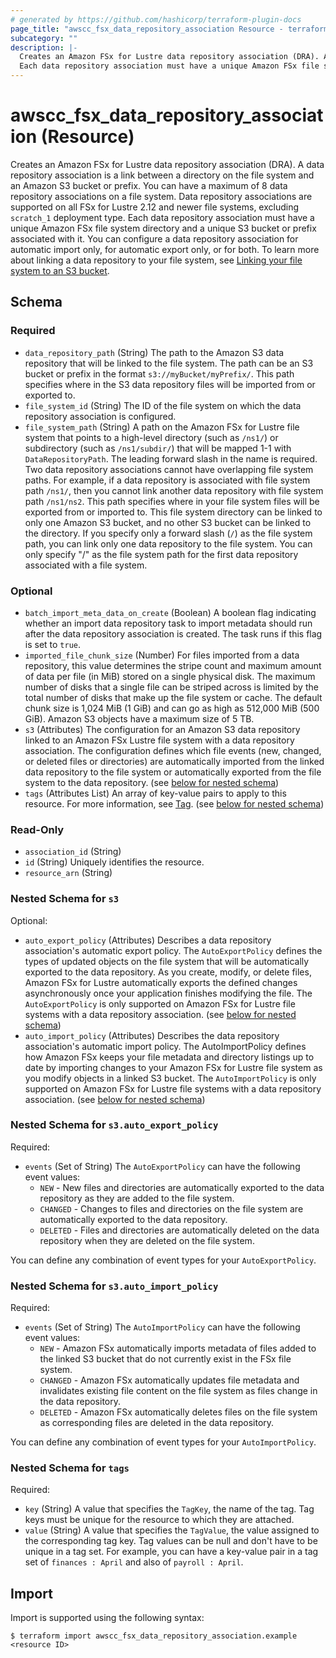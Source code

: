 ```yaml
---
# generated by https://github.com/hashicorp/terraform-plugin-docs
page_title: "awscc_fsx_data_repository_association Resource - terraform-provider-awscc"
subcategory: ""
description: |-
  Creates an Amazon FSx for Lustre data repository association (DRA). A data repository association is a link between a directory on the file system and an Amazon S3 bucket or prefix. You can have a maximum of 8 data repository associations on a file system. Data repository associations are supported on all FSx for Lustre 2.12 and newer file systems, excluding scratch_1 deployment type.
  Each data repository association must have a unique Amazon FSx file system directory and a unique S3 bucket or prefix associated with it. You can configure a data repository association for automatic import only, for automatic export only, or for both. To learn more about linking a data repository to your file system, see Linking your file system to an S3 bucket https://docs.aws.amazon.com/fsx/latest/LustreGuide/create-dra-linked-data-repo.html.
---
```


# awscc_fsx_data_repository_association (Resource)

Creates an Amazon FSx for Lustre data repository association (DRA). A data repository association is a link between a directory on the file system and an Amazon S3 bucket or prefix. You can have a maximum of 8 data repository associations on a file system. Data repository associations are supported on all FSx for Lustre 2.12 and newer file systems, excluding ``scratch_1`` deployment type. 
 Each data repository association must have a unique Amazon FSx file system directory and a unique S3 bucket or prefix associated with it. You can configure a data repository association for automatic import only, for automatic export only, or for both. To learn more about linking a data repository to your file system, see [Linking your file system to an S3 bucket](https://docs.aws.amazon.com/fsx/latest/LustreGuide/create-dra-linked-data-repo.html).



<!-- schema generated by tfplugindocs -->
## Schema

### Required

- `data_repository_path` (String) The path to the Amazon S3 data repository that will be linked to the file system. The path can be an S3 bucket or prefix in the format ``s3://myBucket/myPrefix/``. This path specifies where in the S3 data repository files will be imported from or exported to.
- `file_system_id` (String) The ID of the file system on which the data repository association is configured.
- `file_system_path` (String) A path on the Amazon FSx for Lustre file system that points to a high-level directory (such as ``/ns1/``) or subdirectory (such as ``/ns1/subdir/``) that will be mapped 1-1 with ``DataRepositoryPath``. The leading forward slash in the name is required. Two data repository associations cannot have overlapping file system paths. For example, if a data repository is associated with file system path ``/ns1/``, then you cannot link another data repository with file system path ``/ns1/ns2``.
 This path specifies where in your file system files will be exported from or imported to. This file system directory can be linked to only one Amazon S3 bucket, and no other S3 bucket can be linked to the directory.
  If you specify only a forward slash (``/``) as the file system path, you can link only one data repository to the file system. You can only specify "/" as the file system path for the first data repository associated with a file system.

### Optional

- `batch_import_meta_data_on_create` (Boolean) A boolean flag indicating whether an import data repository task to import metadata should run after the data repository association is created. The task runs if this flag is set to ``true``.
- `imported_file_chunk_size` (Number) For files imported from a data repository, this value determines the stripe count and maximum amount of data per file (in MiB) stored on a single physical disk. The maximum number of disks that a single file can be striped across is limited by the total number of disks that make up the file system or cache.
 The default chunk size is 1,024 MiB (1 GiB) and can go as high as 512,000 MiB (500 GiB). Amazon S3 objects have a maximum size of 5 TB.
- `s3` (Attributes) The configuration for an Amazon S3 data repository linked to an Amazon FSx Lustre file system with a data repository association. The configuration defines which file events (new, changed, or deleted files or directories) are automatically imported from the linked data repository to the file system or automatically exported from the file system to the data repository. (see [below for nested schema](#nestedatt--s3))
- `tags` (Attributes List) An array of key-value pairs to apply to this resource.
 For more information, see [Tag](https://docs.aws.amazon.com/AWSCloudFormation/latest/UserGuide/aws-properties-resource-tags.html). (see [below for nested schema](#nestedatt--tags))

### Read-Only

- `association_id` (String)
- `id` (String) Uniquely identifies the resource.
- `resource_arn` (String)

<a id="nestedatt--s3"></a>
### Nested Schema for `s3`

Optional:

- `auto_export_policy` (Attributes) Describes a data repository association's automatic export policy. The ``AutoExportPolicy`` defines the types of updated objects on the file system that will be automatically exported to the data repository. As you create, modify, or delete files, Amazon FSx for Lustre automatically exports the defined changes asynchronously once your application finishes modifying the file.
 The ``AutoExportPolicy`` is only supported on Amazon FSx for Lustre file systems with a data repository association. (see [below for nested schema](#nestedatt--s3--auto_export_policy))
- `auto_import_policy` (Attributes) Describes the data repository association's automatic import policy. The AutoImportPolicy defines how Amazon FSx keeps your file metadata and directory listings up to date by importing changes to your Amazon FSx for Lustre file system as you modify objects in a linked S3 bucket.
 The ``AutoImportPolicy`` is only supported on Amazon FSx for Lustre file systems with a data repository association. (see [below for nested schema](#nestedatt--s3--auto_import_policy))

<a id="nestedatt--s3--auto_export_policy"></a>
### Nested Schema for `s3.auto_export_policy`

Required:

- `events` (Set of String) The ``AutoExportPolicy`` can have the following event values:
  +   ``NEW`` - New files and directories are automatically exported to the data repository as they are added to the file system.
  +   ``CHANGED`` - Changes to files and directories on the file system are automatically exported to the data repository.
  +   ``DELETED`` - Files and directories are automatically deleted on the data repository when they are deleted on the file system.
  
 You can define any combination of event types for your ``AutoExportPolicy``.


<a id="nestedatt--s3--auto_import_policy"></a>
### Nested Schema for `s3.auto_import_policy`

Required:

- `events` (Set of String) The ``AutoImportPolicy`` can have the following event values:
  +   ``NEW`` - Amazon FSx automatically imports metadata of files added to the linked S3 bucket that do not currently exist in the FSx file system.
  +   ``CHANGED`` - Amazon FSx automatically updates file metadata and invalidates existing file content on the file system as files change in the data repository.
  +   ``DELETED`` - Amazon FSx automatically deletes files on the file system as corresponding files are deleted in the data repository.
  
 You can define any combination of event types for your ``AutoImportPolicy``.



<a id="nestedatt--tags"></a>
### Nested Schema for `tags`

Required:

- `key` (String) A value that specifies the ``TagKey``, the name of the tag. Tag keys must be unique for the resource to which they are attached.
- `value` (String) A value that specifies the ``TagValue``, the value assigned to the corresponding tag key. Tag values can be null and don't have to be unique in a tag set. For example, you can have a key-value pair in a tag set of ``finances : April`` and also of ``payroll : April``.

## Import

Import is supported using the following syntax:

```shell
$ terraform import awscc_fsx_data_repository_association.example <resource ID>
```
